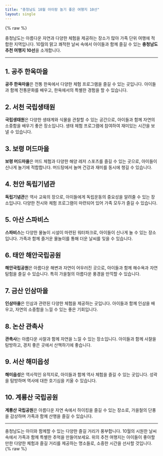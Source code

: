 ```yaml
---
title: "충청남도 10월 아이랑 놀기 좋은 여행지 10선"
layout: single
---
```


{% raw %}

충청남도는 아름다운 자연과 다양한 체험을 제공하는 장소가 많아 가족 단위 여행에 적합한 지역입니다. 10월의 맑고 쾌적한 날씨 속에서 아이들과 함께 즐길 수 있는 **충청남도 추천 여행지 10선**을 소개합니다.

---

## 1. 공주 한옥마을
**공주 한옥마을**은 전통 한옥에서 다양한 체험 프로그램을 즐길 수 있는 곳입니다. 아이들과 함께 전통문화를 배우고, 한옥에서의 특별한 경험을 할 수 있습니다.

## 2. 서천 국립생태원
**국립생태원**은 다양한 생태계와 식물을 관찰할 수 있는 공간으로, 아이들과 함께 자연의 소중함을 배우기 좋은 장소입니다. 생태 체험 프로그램에 참여하여 재미있는 시간을 보낼 수 있습니다.

## 3. 보령 머드마을
**보령 머드마을**은 머드 체험과 다양한 해양 레저 스포츠를 즐길 수 있는 곳으로, 아이들이 신나게 놀기에 적합합니다. 머드탕에서 놀며 건강과 재미를 동시에 챙길 수 있습니다.

## 4. 천안 독립기념관
**독립기념관**은 역사 교육의 장으로, 아이들에게 독립운동의 중요성을 알려줄 수 있는 장소입니다. 다양한 전시와 체험 프로그램이 마련되어 있어 가족 모두가 즐길 수 있습니다.

## 5. 아산 스파비스
**스파비스**는 다양한 물놀이 시설이 마련된 워터파크로, 아이들이 신나게 놀 수 있는 장소입니다. 가족과 함께 즐거운 물놀이를 통해 더운 날씨를 잊을 수 있습니다.

## 6. 태안 해안국립공원
**해안국립공원**은 아름다운 해변과 자연이 어우러진 곳으로, 아이들과 함께 해수욕과 자연 탐험을 즐길 수 있습니다. 특히 가을철의 아름다운 풍경을 만끽할 수 있습니다.

## 7. 금산 인삼마을
**인삼마을**은 인삼과 관련된 다양한 체험을 제공하는 곳입니다. 아이들과 함께 인삼을 배우고, 자연의 소중함을 느낄 수 있는 좋은 기회입니다.

## 8. 논산 관촉사
**관촉사**는 아름다운 사찰과 함께 자연을 느낄 수 있는 장소입니다. 아이들과 함께 사찰을 탐방하고, 경치 좋은 곳에서 산책하기에 좋습니다.

## 9. 서산 해미읍성
**해미읍성**은 역사적인 유적지로, 아이들과 함께 역사 체험을 즐길 수 있는 곳입니다. 성곽을 탐방하며 역사에 대한 호기심을 키울 수 있습니다.

## 10. 계룡산 국립공원
**계룡산 국립공원**은 아름다운 자연 속에서 하이킹을 즐길 수 있는 장소로, 가을철의 단풍을 감상하며 가족과 함께 산행을 즐길 수 있습니다.

---

충청남도는 아이와 함께할 수 있는 다양한 즐길 거리가 풍부합니다. 10월의 시원한 날씨 속에서 가족과 함께 특별한 추억을 만들어보세요. 위의 추천 여행지는 아이들이 좋아할 만한 다양한 체험과 즐길 거리를 제공하는 명소들로, 소중한 시간을 선사할 것입니다.
{% raw %}